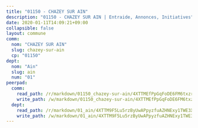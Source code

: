 ```yaml
---
title: "01150 - CHAZEY SUR AIN"
description: "01150 - CHAZEY SUR AIN | Entraide, Annonces, Initiatives"
date: 2020-01-11T14:09:21+09:00
collapsible: false
layout: commune
comm:
  nom: "CHAZEY SUR AIN"
  slug: chazey-sur-ain
  cp: "01150"
dept:
  nom: "Ain"
  slug: ain
  num: "01"
peerpad:
  comm:
    read_path: /r/markdown/01150_chazey-sur-ain/4XTTMEfPpGqFoDE6FM6txzrjhAHjKVvMyCCfpoNb3aw9mW6hi
    write_path: /w/markdown/01150_chazey-sur-ain/4XTTMEfPpGqFoDE6FM6txzrjhAHjKVvMyCCfpoNb3aw9mW6hi-K3TgUrbkrELb7sSN5NXDacatdVLub2q9QZfBfV6YuQpqszkeqyd3Lwd9tBHv6SSrAyj8brLWcrZgt1aPY6PZ6BrBCv5xWqPT65GDiARMSeBx78e8kLS4ZXFnABQTeWf5bRSx8tuS
  dept:
    read_path: /r/markdown/01_ain/4XTTM9F5Lu5rzByUwAPpyzfuAZHNExy1TWE3X3wiTrPFfiAJr
    write_path: /w/markdown/01_ain/4XTTM9F5Lu5rzByUwAPpyzfuAZHNExy1TWE3X3wiTrPFfiAJr-K3TgUnxzeFoJA4CB58vXNvKXURJneTNZHUsypAQGicGiZu7AS2sPbjspGpj7s3MmMv58YhkLaSUMQMHaiKAfoMv6wF36Urxbqqh8MmnXpnKkbVhnAishABEkMRAiyAt8GGJ1Jer2
---
```


